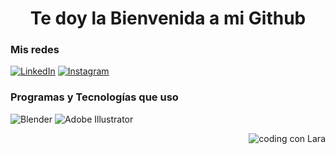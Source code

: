 <!--
## Hi there 👋
-->
<h1 align="center">Te doy la Bienvenida a mi Github</h1>
<div>




  <h3>Mis redes</h3>

 [![LinkedIn](https://img.shields.io/badge/linkedin-%230077B5.svg?style=for-the-badge&logo=linkedin&logoColor=white)](https://www.linkedin.com/in/lara-mesa-cubas/)
 [![Instagram](https://img.shields.io/badge/Instagram-%23E4405F.svg?style=for-the-badge&logo=Instagram&logoColor=white)](https://www.instagram.com/larartgc/)


<div style="max-width: 100vw;  display=grid; grid-template-column: 1fr 1fr; gap: 50px">
<div style="">
 <h3 >Programas y Tecnologías que uso </h3>

 ![Blender](https://img.shields.io/badge/blender-%23F5792A.svg?style=for-the-badge&logo=blender&logoColor=white)
 ![Adobe Illustrator](https://img.shields.io/badge/adobe%20illustrator-%23FF9A00.svg?style=for-the-badge&logo=adobe%20illustrator&logoColor=white)
</div>
<div style="">
<img src="https://media.giphy.com/media/ZDTbix65Me1YDNLDF3/giphy.gif" alt="coding con Lara" align="right" style="max-width: 300px" data-target="animated-image.originalImage">
</div></div>


<!--
**Lara-art/Lara-art** is a ✨ _special_ ✨ repository because its `README.md` (this file) appears on your GitHub profile.

Here are some ideas to get you started:

- 🔭 I’m currently working on ...
- 🌱 I’m currently learning ...
- 👯 I’m looking to collaborate on ...
- 🤔 I’m looking for help with ...
- 💬 Ask me about ...
- 📫 How to reach me: ...
- 😄 Pronouns: ...
- ⚡ Fun fact: ...
-->